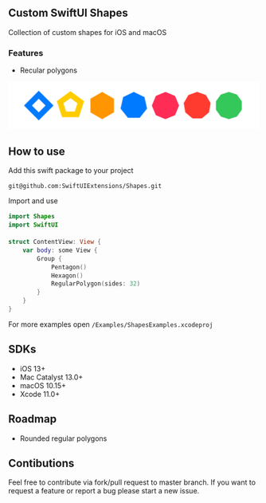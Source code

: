 ## Custom SwiftUI Shapes
Collection of custom shapes for iOS and macOS

### Features
- Recular polygons

<center>
<img src="Resources/shapes.png"/>
</center>

## How to use

Add this swift package to your project
```
git@github.com:SwiftUIExtensions/Shapes.git
```

Import and use

```swift
import Shapes
import SwiftUI

struct ContentView: View {    
    var body: some View {
        Group {
            Pentagon()
            Hexagon()
            RegularPolygon(sides: 32)
        }
    }
}
```
For more examples open `/Examples/ShapesExamples.xcodeproj`

## SDKs
- iOS 13+
- Mac Catalyst 13.0+
- macOS 10.15+
- Xcode 11.0+

## Roadmap 
- Rounded regular polygons

## Contibutions
Feel free to contribute via fork/pull request to master branch. If you want to request a feature or report a bug please start a new issue.
